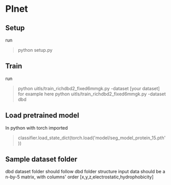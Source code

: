 # PInet
## Setup
run 
> python setup.py

## Train
run
> python uitls/train_richdbd2_fixed6mmgk.py -dataset [your dataset]
for example here
> python uitls/train_richdbd2_fixed6mmgk.py -dataset dbd


## Load pretrained model
In python with torch imported
> classifier.load_state_dict(torch.load('model/seg_model_protein_15.pth'))

## Sample dataset folder
dbd
dataset folder should follow dbd folder structure
input data should be a n-by-5 matrix, with columns' order [x,y,z,electrostatic,hydrophobicity]
